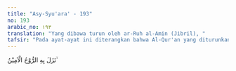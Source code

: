 ```yaml
---
title: "Asy-Syu'ara' - 193"
no: 193
arabic_no: ١٩٣
translation: "Yang dibawa turun oleh ar-Ruh al-Amin (Jibril), "
tafsir: "Pada ayat-ayat ini diterangkan bahwa Al-Qur'an yang diturunkan kepada Muhammad adalah kitab suci yang berasal dari Tuhan semesta alam. Diturunkan kepada Muhammad secara berangsur-angsur dengan perantaraan Jibril, malaikat yang bertugas membawa wahyu kepada para rasul. Al-Qur'an itu ditanamkan ke dalam hati Muhammad, maksudnya ialah Al-Qur'an itu dibacakan oleh Jibril sedemikian rupa sehingga Nabi Muhammad memahami betul arti dan maksudnya. Dengan pemahaman dan pengertian yang demikian, maka Nabi Muhammad mudah menyampaikan kepada umatnya dan umatnya mudah pula menerimanya.\n\nSebagai contoh, ketika Surah al-An'am yang ayatnya berjumlah 165 ayat dan Surah Yusuf sebanyak 111 ayat diturunkan sekaligus, Rasulullah langsung menerima dan menghafalnya. Ini bukti bahwa Al-Qur'an telah dihunjamkan ke hati Rasul oleh malaikat dengan lisannya.\n\nAllah menerangkan bahwa Al-Qur'an itu diturunkan dalam bahasa Arab yang jelas dan fasih serta gaya bahasa yang indah. Di dalamnya terdapat pula ayat-ayat yang menantang orang-orang musyrik Mekah agar membuat ayat-ayat yang lain seperti ayat-ayat Al-Qur'an itu, kalau mereka tidak percaya bahwa Al-Qur'an itu diturunkan dari Allah dan hanyalah buatan Muhammad sendiri. Akan tetapi, mereka tidak mampu menandinginya, walaupun dengan membuat satu surah pun yang sefasih dan seindah gaya bahasa Al-Qur'an. Dengan demikian, tidak ada lagi alasan bagi orang-orang musyrik Mekah itu untuk mengatakan bahwa Al-Qur'an itu hanyalah buatan Muhammad semata. Tegasnya, kendati Al-Qur'an itu diturunkan dalam bahasa Arab, yakni bahasa mereka sendiri, tetapi mereka tidak mampu menandingi ayat-ayatnya. Kalau Muhammad dapat membuat Al-Qur'an, tentu menurut logikanya, mereka juga dapat membuatnya, karena sama-sama bangsa Arab dan sama-sama berbahasa Arab. \n\nMereka memahami ayat-ayat Al-Qur'an itu, mengetahui keindahan gaya bahasanya, dan meyakini bahwa Al-Qur'an itu bukan bersumber dari manusia. Mereka mengetahui betul sampai di mana batas kemampuan manusia, namun mereka tetap tidak mau beriman kepadanya karena sifat takabur dan keingkaran yang berurat dan berakar pada diri mereka."
---
```

نَزَلَ بِهِ الرُّوْحُ الْاَمِيْنُ ۙ 